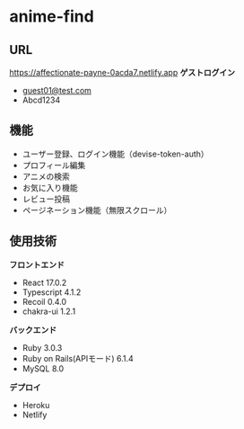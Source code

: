 # anime-find

## URL
https://affectionate-payne-0acda7.netlify.app
**ゲストログイン**  
* guest01@test.com
* Abcd1234

## 機能
- ユーザー登録、ログイン機能（devise-token-auth）
- プロフィール編集
- アニメの検索
- お気に入り機能
- レビュー投稿
- ページネーション機能（無限スクロール）

## 使用技術
**フロントエンド**
- React 17.0.2
- Typescript 4.1.2
- Recoil 0.4.0
- chakra-ui 1.2.1

**バックエンド**
- Ruby 3.0.3
- Ruby on Rails(APIモード) 6.1.4
- MySQL 8.0

**デプロイ**
- Heroku
- Netlify

